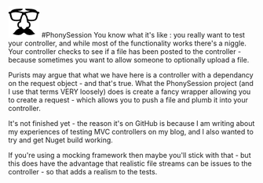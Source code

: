 ![Alt text](https://raw.githubusercontent.com/TitaniumBunker/PhonySession/master/disguise64x64.png "PhonySession") 
#PhonySession
You know what it's like : you really want to test your controller, and while most of the functionality works there's a niggle.  Your controller checks to see if a file has been posted to the controller - because sometimes you want to allow someone to optionally upload a file.

Purists may argue that what we have here is a controller with a dependancy on the request object - and that's true.  What the PhonySession project (and I use that terms VERY loosely) does is create a fancy wrapper allowing you to create a request - which allows you to push a file and plumb it into your controller.

It's not finished yet - the reason it's on GitHub is because I am writing about my experiences of testing MVC controllers on my blog, and I also wanted to try and get Nuget build working.

If you're using a mocking framework then maybe you'll stick with that - but this does have the advantage that realistic file streams can be issues to the controller - so that adds a realism to the tests.
